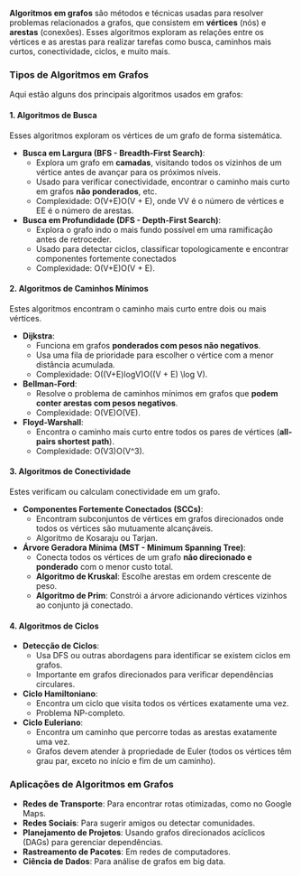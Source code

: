 **Algoritmos em grafos** são métodos e técnicas usadas para resolver problemas relacionados a grafos, que consistem em **vértices** (nós) e **arestas** (conexões). Esses algoritmos exploram as relações entre os vértices e as arestas para realizar tarefas como busca, caminhos mais curtos, conectividade, ciclos, e muito mais.

### **Tipos de Algoritmos em Grafos**

Aqui estão alguns dos principais algoritmos usados em grafos:

#### **1. Algoritmos de Busca**

Esses algoritmos exploram os vértices de um grafo de forma sistemática.

- **Busca em Largura (BFS - Breadth-First Search)**:
    - Explora um grafo em **camadas**, visitando todos os vizinhos de um vértice antes de avançar para os próximos níveis.
    - Usado para verificar conectividade, encontrar o caminho mais curto em grafos **não ponderados**, etc.
    - Complexidade: O(V+E)O(V + E), onde VV é o número de vértices e EE é o número de arestas.
- **Busca em Profundidade (DFS - Depth-First Search)**:
    - Explora o grafo indo o mais fundo possível em uma ramificação antes de retroceder.
    - Usado para detectar ciclos, classificar topologicamente e encontrar componentes fortemente conectados
    - Complexidade: O(V+E)O(V + E).

#### **2. Algoritmos de Caminhos Mínimos**

Estes algoritmos encontram o caminho mais curto entre dois ou mais vértices.

- **Dijkstra**:
    - Funciona em grafos **ponderados com pesos não negativos**.
    - Usa uma fila de prioridade para escolher o vértice com a menor distância acumulada.
    - Complexidade: O((V+E)log⁡V)O((V + E) \log V).
- **Bellman-Ford**:
    - Resolve o problema de caminhos mínimos em grafos que **podem conter arestas com pesos negativos**.
    - Complexidade: O(VE)O(VE).
- **Floyd-Warshall**:
    - Encontra o caminho mais curto entre todos os pares de vértices (**all-pairs shortest path**).
    - Complexidade: O(V3)O(V^3).

#### **3. Algoritmos de Conectividade**

Estes verificam ou calculam conectividade em um grafo.

- **Componentes Fortemente Conectados (SCCs)**:
    - Encontram subconjuntos de vértices em grafos direcionados onde todos os vértices são mutuamente alcançáveis.
    - Algoritmo de Kosaraju ou Tarjan.
- **Árvore Geradora Mínima (MST - Minimum Spanning Tree)**:
    - Conecta todos os vértices de um grafo **não direcionado e ponderado** com o menor custo total.
    - **Algoritmo de Kruskal**: Escolhe arestas em ordem crescente de peso.
    - **Algoritmo de Prim**: Constrói a árvore adicionando vértices vizinhos ao conjunto já conectado.

#### **4. Algoritmos de Ciclos**

- **Detecção de Ciclos**:
    - Usa DFS ou outras abordagens para identificar se existem ciclos em grafos.
    - Importante em grafos direcionados para verificar dependências circulares.
- **Ciclo Hamiltoniano**:
    - Encontra um ciclo que visita todos os vértices exatamente uma vez.
    - Problema NP-completo.
- **Ciclo Euleriano**:
    - Encontra um caminho que percorre todas as arestas exatamente uma vez.
    - Grafos devem atender à propriedade de Euler (todos os vértices têm grau par, exceto no início e fim de um caminho).

### **Aplicações de Algoritmos em Grafos**

- **Redes de Transporte**: Para encontrar rotas otimizadas, como no Google Maps.
- **Redes Sociais**: Para sugerir amigos ou detectar comunidades.
- **Planejamento de Projetos**: Usando grafos direcionados acíclicos (DAGs) para gerenciar dependências.
- **Rastreamento de Pacotes**: Em redes de computadores.
- **Ciência de Dados**: Para análise de grafos em big data.

